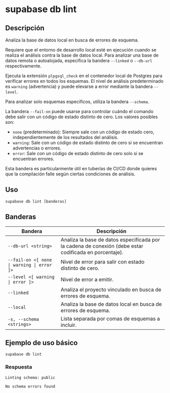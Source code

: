 # supabase db lint

## Descripción

Analiza la base de datos local en busca de errores de esquema.

Requiere que el entorno de desarrollo local esté en ejecución cuando se realiza el análisis contra la base de datos local. Para analizar una base de datos remota o autoalojada, especifica la bandera `--linked` o `--db-url` respectivamente.

Ejecuta la extensión `plpgsql_check` en el contenedor local de Postgres para verificar errores en todos los esquemas. El nivel de análisis predeterminado es `warning` (advertencia) y puede elevarse a error mediante la bandera `--level`.

Para analizar solo esquemas específicos, utiliza la bandera `--schema`.

La bandera `--fail-on` puede usarse para controlar cuándo el comando debe salir con un código de estado distinto de cero. Los valores posibles son:

- `none` (predeterminado): Siempre sale con un código de estado cero, independientemente de los resultados del análisis.
- `warning`: Sale con un código de estado distinto de cero si se encuentran advertencias o errores.
- `error`: Sale con un código de estado distinto de cero solo si se encuentran errores.

Esta bandera es particularmente útil en tuberías de CI/CD donde quieres que la compilación falle según ciertas condiciones de análisis.

## Uso

```
supabase db lint [banderas]
```

## Banderas

|Bandera|Descripción|
|---|---|
|`--db-url <string>`|Analiza la base de datos especificada por la cadena de conexión (debe estar codificada en porcentaje).|
|`--fail-on <[ none \| warning \| error ]>`|Nivel de error para salir con estado distinto de cero.|
|`--level <[ warning \| error ]>`|Nivel de error a emitir.|
|`--linked`|Analiza el proyecto vinculado en busca de errores de esquema.|
|`--local`|Analiza la base de datos local en busca de errores de esquema.|
|`-s, --schema <strings>`|Lista separada por comas de esquemas a incluir.|

## Ejemplo de uso básico

```
supabase db lint
```

### Respuesta

```
Linting schema: public

No schema errors found
```